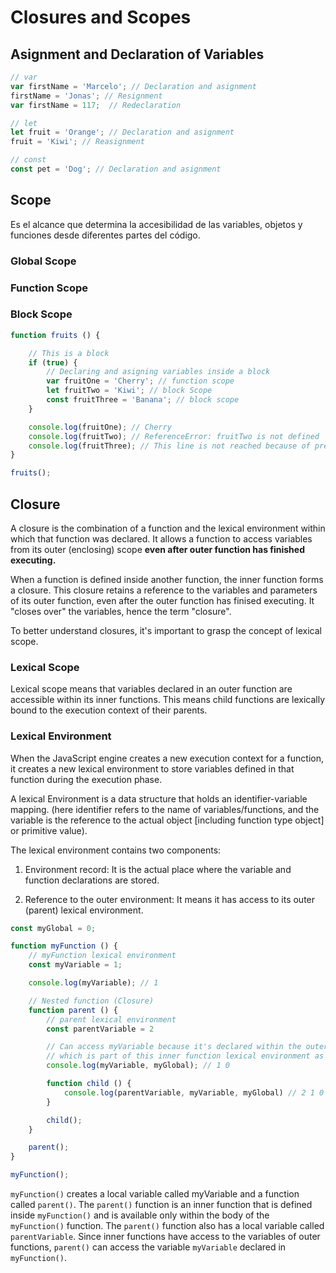 # Closures and Scopes

## Asignment and Declaration of Variables

```javascript
// var
var firstName = 'Marcelo'; // Declaration and asignment
firstName = 'Jonas'; // Resignment
var firstName = 117;  // Redeclaration

// let
let fruit = 'Orange'; // Declaration and asignment
fruit = 'Kiwi'; // Reasignment

// const
const pet = 'Dog'; // Declaration and asignment
```

## Scope

Es el alcance que determina la accesibilidad de las variables, objetos
y funciones desde diferentes partes del código.

### Global Scope

### Function Scope

### Block Scope

```javascript
function fruits () {

    // This is a block
    if (true) {
        // Declaring and asigning variables inside a block
        var fruitOne = 'Cherry'; // function scope
        let fruitTwo = 'Kiwi'; // block Scope
        const fruitThree = 'Banana'; // block scope
    }

    console.log(fruitOne); // Cherry
    console.log(fruitTwo); // ReferenceError: fruitTwo is not defined
    console.log(fruitThree); // This line is not reached because of previous error
}

fruits();
```

## Closure

A closure is the combination of a function and the lexical environment within
which that function was declared. It allows a function to access variables from
its outer (enclosing) scope **even after outer function has finished executing.**

When a function is defined inside another function, the inner function forms a
closure. This closure retains a reference to the variables and parameters of its
outer function, even after the outer function has finised executing. It "closes
over" the variables, hence the term "closure".

To better understand closures, it's important to grasp the concept of lexical
scope.

### Lexical Scope

Lexical scope means that variables declared in an outer function are
accessible within its inner functions. This means child functions are lexically
bound to the execution context of their parents.

### Lexical Environment

When the JavaScript engine creates a new execution context for a function, it
creates a new lexical environment to store variables defined in that function
during the execution phase.

A lexical Environment is a data structure that holds an identifier-variable
mapping. (here identifier refers to the name of variables/functions, and the
variable is the reference to the actual object [including function type object]
or primitive value).

The lexical environment contains two components:

1. Environment record: It is the actual place where the variable and
    function declarations are stored.

2. Reference to the outer environment: It means it has access to its outer
    (parent) lexical environment.

```javascript
const myGlobal = 0;

function myFunction () {
    // myFunction lexical environment
    const myVariable = 1;

    console.log(myVariable); // 1

    // Nested function (Closure)
    function parent () {
        // parent lexical environment
        const parentVariable = 2

        // Can access myVariable because it's declared within the outer lexical environment
        // which is part of this inner function lexical environment as well
        console.log(myVariable, myGlobal); // 1 0

        function child () {
            console.log(parentVariable, myVariable, myGlobal) // 2 1 0
        }

        child();
    }

    parent();
}

myFunction();
```

`myFunction()` creates a local variable called myVariable and a function called
`parent()`. The `parent()` function is an inner function that is defined inside
`myFunction()` and is available only within the body of the `myFunction()`
function. The `parent()` function also has a local variable called `parentVariable`.
Since inner functions have access to the variables of outer functions, `parent()`
can access the variable `myVariable` declared in `myFunction()`.
